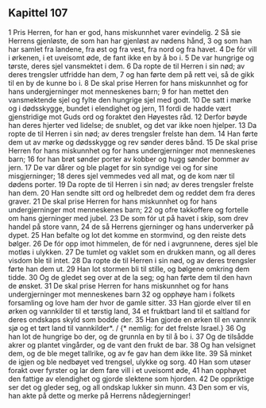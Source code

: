 ## Kapittel 107

1 Pris Herren, for han er god, hans miskunnhet varer evindelig.
2 Så sie Herrens gjenløste, de som han har gjenløst av nødens hånd,
3 og som han har samlet fra landene, fra øst og fra vest, fra nord og fra havet.
4 De fór vill i ørkenen, i et uveisomt øde, de fant ikke en by å bo i.
5 De var hungrige og tørste, deres sjel vansmektet i dem.
6 Da ropte de til Herren i sin nød; av deres trengsler utfridde han dem,
7 og han førte dem på rett vei, så de gikk til en by de kunne bo i.
8 De skal prise Herren for hans miskunnhet og for hans undergjerninger mot menneskenes barn;
9 for han mettet den vansmektende sjel og fylte den hungrige sjel med godt.
10 De satt i mørke og i dødsskygge, bundet i elendighet og jern,
11 fordi de hadde vært gjenstridige mot Guds ord og foraktet den Høyestes råd.
12 Derfor bøyde han deres hjerter ved lidelse; de snublet, og det var ikke noen hjelper.
13 Da ropte de til Herren i sin nød; av deres trengsler frelste han dem.
14 Han førte dem ut av mørke og dødsskygge og rev sønder deres bånd.
15 De skal prise Herren for hans miskunnhet og for hans undergjerninger mot menneskenes barn;
16 for han brøt sønder porter av kobber og hugg sønder bommer av jern.
17 De var dårer og ble plaget for sin syndige vei og for sine misgjerninger;
18 deres sjel vemmedes ved all mat, og de kom nær til dødens porter.
19 Da ropte de til Herren i sin nød; av deres trengsler frelste han dem.
20 Han sendte sitt ord og helbredet dem og reddet dem fra deres graver.
21 De skal prise Herren for hans miskunnhet og for hans undergjerninger mot menneskenes barn;
22 og ofre takkoffere og fortelle om hans gjerninger med jubel.
23 De som fór ut på havet i skip, som drev handel på store vann,
24 de så Herrens gjerninger og hans underverker på dypet.
25 Han befalte og lot det komme en stormvind, og den reiste dets bølger.
26 De fór opp imot himmelen, de fór ned i avgrunnene, deres sjel ble motløs i ulykken.
27 De tumlet og vaklet som en drukken mann, og all deres visdom ble til intet.
28 Da ropte de til Herren i sin nød, og av deres trengsler førte han dem ut.
29 Han lot stormen bli til stille, og bølgene omkring dem tidde.
30 Og de gledet seg over at de la seg; og han førte dem til den havn de ønsket.
31 De skal prise Herren for hans miskunnhet og for hans undergjerninger mot menneskenes barn
32 og opphøye ham i folkets forsamling og love ham der hvor de gamle sitter.
33 Han gjorde elver til en ørken og vannkilder til et tørstig land,
34 et fruktbart land til et saltland for deres ondskaps skyld som bodde der.
35 Han gjorde en ørken til en vannrik sjø og et tørt land til vannkilder*. / {* nemlig: for det frelste Israel.}
36 Og han lot de hungrige bo der, og de grunnla en by til å bo i.
37 Og de tilsådde akrer og plantet vingårder, og de vant den frukt de bar.
38 Og han velsignet dem, og de ble meget tallrike, og av fe gav han dem ikke lite.
39 Så minket de igjen og ble nedbøyet ved trengsel, ulykke og sorg.
40 Han som utøser forakt over fyrster og lar dem fare vill i et uveisomt øde,
41 han opphøyet den fattige av elendighet og gjorde slektene som hjorden.
42 De oppriktige ser det og gleder seg, og all ondskap lukker sin munn.
43 Den som er vis, han akte på dette og merke på Herrens nådegjerninger!
